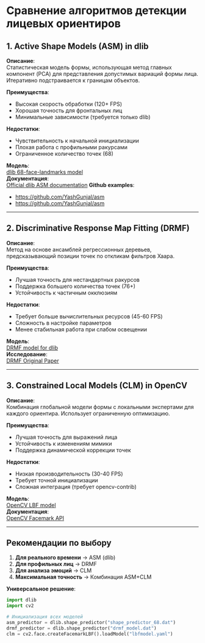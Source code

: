 # Сравнение алгоритмов детекции лицевых ориентиров

## 1. Active Shape Models (ASM) in dlib
**Описание**:  
Статистическая модель формы, использующая метод главных компонент (PCA) для представления допустимых вариаций формы лица. Итеративно подстраивается к границам объектов.

**Преимущества**:
- Высокая скорость обработки (120+ FPS)
- Хорошая точность для фронтальных лиц
- Минимальные зависимости (требуется только dlib)

**Недостатки**:
- Чувствительность к начальной инициализации
- Плохая работа с профильными ракурсами
- Ограниченное количество точек (68)

**Модель**:  
[dlib 68-face-landmarks model](https://github.com/davisking/dlib-models/blob/master/shape_predictor_68_face_landmarks.dat.bz2)  
**Документация**:  
[Official dlib ASM documentation](http://dlib.net/face_landmark_detection_ex.cpp.html)
**Github examples**:  
- https://github.com/YashGunjal/asm
- https://github.com/YashGunjal/asm

---

## 2. Discriminative Response Map Fitting (DRMF)
**Описание**:  
Метод на основе ансамблей регрессионных деревьев, предсказывающий позиции точек по откликам фильтров Хаара.

**Преимущества**:
- Лучшая точность для нестандартных ракурсов
- Поддержка большего количества точек (76+)
- Устойчивость к частичным окклюзиям

**Недостатки**:
- Требует больше вычислительных ресурсов (45-60 FPS)
- Сложность в настройке параметров
- Менее стабильная работа при слабом освещении

**Модель**:  
[DRMF model for dlib](https://github.com/tzutalin/dlib-android/)  
**Исследование**:  
[DRMF Original Paper](https://ieeexplore.ieee.org/document/6130296)

---

## 3. Constrained Local Models (CLM) in OpenCV
**Описание**:  
Комбинация глобальной модели формы с локальными экспертами для каждого ориентира. Использует ограниченную оптимизацию.

**Преимущества**:
- Лучшая точность для выражений лица
- Устойчивость к изменениям мимики
- Поддержка динамической коррекции точек

**Недостатки**:
- Низкая производительность (30-40 FPS)
- Требует точной инициализации
- Сложная интеграция (требует opencv-contrib)

**Модель**:  
[OpenCV LBF model](https://github.com/kurnianggoro/GSOC2017)  
**Документация**:  
[OpenCV Facemark API](https://docs.opencv.org/4.x)

---

## Рекомендации по выбору

1. **Для реального времени** → ASM (dlib)
2. **Для профильных лиц** → DRMF 
3. **Для анализа эмоций** → CLM
4. **Максимальная точность** → Комбинация ASM+CLM

**Универсальное решение**:
```python
import dlib
import cv2

# Инициализация всех моделей
asm_predictor = dlib.shape_predictor("shape_predictor_68.dat")
drmf_predictor = dlib.shape_predictor("drmf_model.dat") 
clm = cv2.face.createFacemarkLBF().loadModel("lbfmodel.yaml")